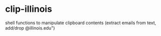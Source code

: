 # clip-illinois
shell functions to manipulate clipboard contents (extract emails from text, add/drop @illinois.edu")
